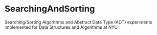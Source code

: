 # SearchingAndSorting

Searching/Sorting Algorithms and Abstract Data Type (ADT) experiments implemented for Data Structures and Algorithms at NYU.
